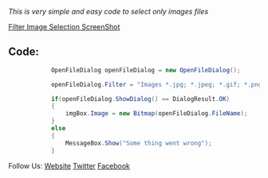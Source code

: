 *This is very simple and easy code to select only images files*

[Filter Image Selection ScreenShot](https://i.imgur.com/o5HlShu.png)





## Code:
```C#
            OpenFileDialog openFileDialog = new OpenFileDialog();

            openFileDialog.Filter = "Images *.jpg; *.jpeg; *.gif; *.png; *.bmp; *.tif, *.tiff; | *.jpg; *.jpeg; *.gif; *.png; *.bmp; *.tif, *.tiff;";

            if(openFileDialog.ShowDialog() == DialogResult.OK)
            {
                imgBox.Image = new Bitmap(openFileDialog.FileName);
            }
            else
            {
                MessageBox.Show("Some thing went wrong");
            }
```



Follow Us:
[Website](https://thenanosoft.com)
[Twitter](https://twitter.com/thenanosoft)
[Facebook](https://facebook.com/thenanosoft)

